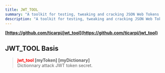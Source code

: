 ```yaml
---
title: JWT_TOOL
summary: "A toolkit for testing, tweaking and cracking JSON Web Tokens."
description: "A toolkit for testing, tweaking and cracking JSON Web Tokens."
---
```


**[https://github.com/ticarpi/jwt_tool](https://github.com/ticarpi/jwt_tool)**

## JWT_TOOL Basis


 > 
 > **<font color=red>jwt_tool</font> \[myToken\] \[myDictionary\]**</br>
 > Dictionnary attack JWT token secret.
